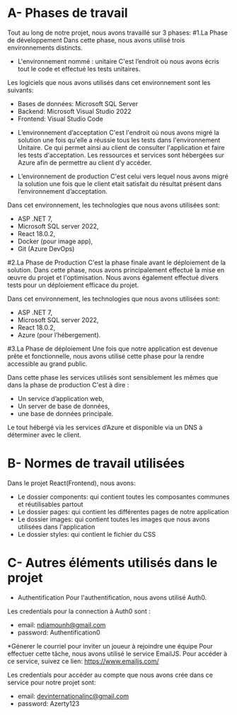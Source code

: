 # A- Phases de travail

Tout au long de notre projet, nous avons travaillé sur 3 phases:
#1.La Phase de développement
Dans cette phase, nous avons utilisé trois environnements distincts. 

* L'environnement nommé : unitaire
C'est l’endroit où nous avons écris tout le code et effectué les tests unitaires.

Les logiciels que nous avons utilisés dans cet environnement sont les suivants:
- Bases de données: Microsoft SQL Server
- Backend: Microsoft Visual Studio 2022
- Frontend: Visual Studio Code

* L’environnement d’acceptation
C'est l'endroit où nous avons migré la solution une fois qu'elle a réussie tous les tests dans l'environnement Unitaire.
Ce qui permet ainsi au client de consulter l'application et faire les tests d'acceptation.
Les ressources et services sont hébergées sur Azure afin de permettre au client d’y accéder.

* L’environnement de production
C'est celui vers lequel nous avons migré la solution une fois que le client etait satisfait du résultat présent dans l’environnement d’acceptation.

Dans cet environnement, les technologies que nous avons utilisées sont: 
- ASP .NET 7, 
- Microsoft SQL server 2022, 
- React 18.0.2, 
- Docker (pour image app), 
- Git (Azure DevOps)

#2.La Phase de Production
C'est la phase finale avant le déploiement de la solution.
Dans cette phase, nous avons principalement effectué la mise en œuvre du projet et l'optimisation. Nous avons également effectué divers tests pour un déploiement efficace du projet.

Dans cet environnement, les technologies que nous avons utilisées sont:
- ASP .NET 7, 
- Microsoft SQL server 2022, 
- React 18.0.2, 
- Azure (pour l’hébergement).

#3.La Phase de déploiement
Une fois que notre application est devenue prête et fonctionnelle, nous avons utilisé cette phase pour la rendre accessible au grand public.

Dans cette phase les services utilisés sont sensiblement les mêmes que dans la phase de production C'est à dire : 
- Un service d’application web, 
- Un server de base de données, 
- une base de données principale. 

Le tout hébergé via les services d’Azure et disponible via un DNS à déterminer avec le client.


# B- Normes de travail utilisées

Dans le projet React(Frontend), nous avons:
- Le dossier components: qui contient toutes les composantes communes et réutilisables partout
- Le dossier pages: qui contient les différentes pages de notre application
- Le dossier images: qui contient toutes les images que nous avons utilisées dans l'application
- Le dossier styles: qui contient le fichier du CSS

 
# C- Autres éléments utilisés dans le projet
* Authentification
Pour l'authentification, nous avons utilisé Auth0.

Les credentials pour la connection à Auth0 sont :
- email: ndiamounh@gmail.com
- password: Authentification0
	
*Génerer le courriel pour inviter un joueur à rejoindre une équipe
Pour effectuer cette tâche, nous avons utilisé le service EmailJS. Pour accéder à ce service, suivez ce lien: https://www.emailjs.com/

Les credentials pour accéder au compte que nous avons crée dans ce service pour notre projet sont:
- email: devinternationalinc@gmail.com
- password: Azerty123

	
	
	
	

 
 
 
 








